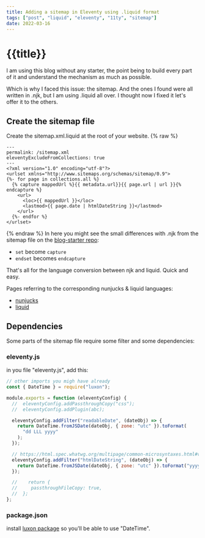 ```yaml
---
title: Adding a sitemap in Eleventy using .liquid format
tags: ["post", "liquid", "eleventy", "11ty", "sitemap"]
date: 2022-03-16
---
```


# {{title}}

I am using this blog without any starter, the point being to build every part of it and understand the mechanism as much as possible.

Which is why I faced this issue: the sitemap.
And the ones I found were all written in .njk, but I am using .liquid all over. I thought now I fixed it let's offer it to the others.

## Create the sitemap file

Create the sitemap.xml.liquid at the root of your website.
{% raw %}

```liquid
---
permalink: /sitemap.xml
eleventyExcludeFromCollections: true
---
<?xml version="1.0" encoding="utf-8"?>
<urlset xmlns="http://www.sitemaps.org/schemas/sitemap/0.9">
{%- for page in collections.all %}
  {% capture mappedUrl %}{{ metadata.url}}{{ page.url | url }}{% endcapture %}
    <url>
      <loc>{{ mappedUrl }}</loc>
      <lastmod>{{ page.date | htmlDateString }}</lastmod>
    </url>
  {%- endfor %}
</urlset>
```

{% endraw %}
In here you might see the small differences with .njk from the sitemap file on the [blog-starter repo](https://github.com/11ty/eleventy-base-blog/blob/master/sitemap.xml.njk):

<div class='bulleted-list'>

- `set` become `capture`
- `endset` becomes `endcapture`

</div>

That's all for the language conversion between njk and liquid. Quick and easy.

Pages referring to the corresponding nunjucks & liquid languages:

<div class='bulleted-list'>

- [nunjucks](https://mozilla.github.io/nunjucks/templating.html#set)
- [liquid](https://shopify.github.io/liquid/tags/variable/)

</div>

## Dependencies

Some parts of the sitemap file require some filter and some dependencies:

### eleventy.js

in you file "eleventy.js", add this:

```js
// other imports you migh have already
const { DateTime } = require("luxon");

module.exports = function (eleventyConfig) {
  //  eleventyConfig.addPassthroughCopy("css");
  //  eleventyConfig.addPlugin(abc);

  eleventyConfig.addFilter("readableDate", (dateObj) => {
    return DateTime.fromJSDate(dateObj, { zone: "utc" }).toFormat(
      "dd LLL yyyy"
    );
  });

  // https://html.spec.whatwg.org/multipage/common-microsyntaxes.html#valid-date-string
  eleventyConfig.addFilter("htmlDateString", (dateObj) => {
    return DateTime.fromJSDate(dateObj, { zone: "utc" }).toFormat("yyyy-LL-dd");
  });

  //    return {
  //     passthroughFileCopy: true,
  //  };
};
```

### package.json

install [luxon package](https://www.npmjs.com/package/luxon) so you'll be able to use "DateTime".
